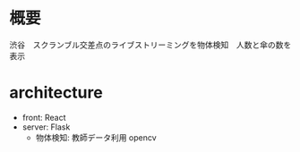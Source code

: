 # 概要
渋谷　スクランブル交差点のライブストリーミングを物体検知　人数と傘の数を表示

# architecture
- front: React
- server: Flask
    - 物体検知: 教師データ利用 opencv